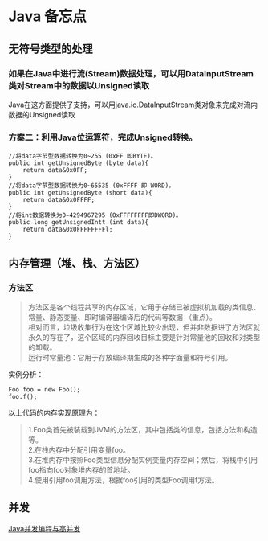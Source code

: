 # Java 备忘点

## 无符号类型的处理

### 如果在Java中进行流(Stream)数据处理，可以用DataInputStream类对Stream中的数据以Unsigned读取

Java在这方面提供了支持，可以用java.io.DataInputStream类对象来完成对流内数据的Unsigned读取

### 方案二：利用Java位运算符，完成Unsigned转换。

    //将data字节型数据转换为0~255 (0xFF 即BYTE)。
    public int getUnsignedByte (byte data){       
        return data&0x0FF;
    }
    //将data字节型数据转换为0~65535 (0xFFFF 即 WORD)。
    public int getUnsignedByte (short data){      
        return data&0x0FFFF;
    }
    //将int数据转换为0~4294967295 (0xFFFFFFFF即DWORD)。
    public long getUnsignedIntt (int data){       
        return data&0x0FFFFFFFFl;
    }

## 内存管理（堆、栈、方法区）

### 方法区

>方法区是各个线程共享的内存区域，它用于存储已被虚拟机加载的类信息、常量、静态变量、即时编译器编译后的代码等数据 （重点）。  
>相对而言，垃圾收集行为在这个区域比较少出现，但并非数据进了方法区就永久的存在了，这个区域的内存回收目标主要是针对常量池的回收和对类型的卸载。  
>运行时常量池：它用于存放编译期生成的各种字面量和符号引用。

实例分析：
    
    Foo foo = new Foo();
    foo.f();

以上代码的内存实现原理为：
 >1.Foo类首先被装载到JVM的方法区，其中包括类的信息，包括方法和构造等。  
 >2.在栈内存中分配引用变量foo。  
 >3.在堆内存中按照Foo类型信息分配实例变量内存空间；然后，将栈中引用foo指向foo对象堆内存的首地址。  
 >4.使用引用foo调用方法，根据foo引用的类型Foo调用f方法。  
 
 ## 并发
 [Java并发编程与高并发](http://naotu.baidu.com/file/6808ea88451b49ba4964e2c81d0d2c8b?token=3a5de17f2ea7220d "Java并发编程与高并发解决方案")
